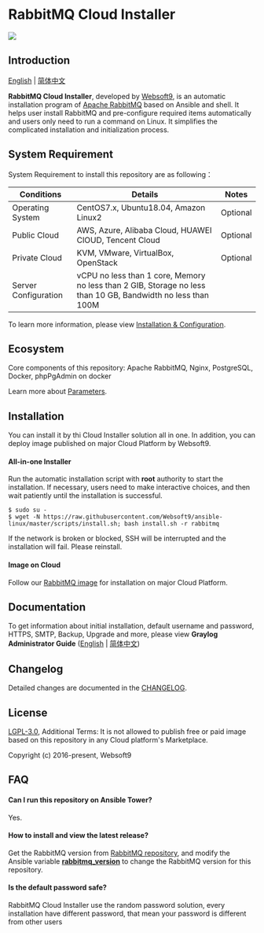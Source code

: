 # RabbitMQ Cloud Installer

![](https://libs.websoft9.com/common/websott9-cloud-installer.png) 

## Introduction

[English](/README.md) | [简体中文](/README_zh.md)  

**RabbitMQ Cloud Installer**, developed by [Websoft9](https://www.websoft9.com), is an automatic installation program of [Apache RabbitMQ](https://rabbitmq.apache.org/) based on Ansible and shell. It helps user install RabbitMQ and pre-configure required items automatically and users only need to run a command on Linux. It simplifies the complicated installation and initialization process.  

## System Requirement

System Requirement to install this repository are as following：

| Conditions       | Details                               | Notes                |
| -------------- | ----------------------------------- | -------------------- |
| Operating System   | CentOS7.x, Ubuntu18.04, Amazon Linux2 | Optional                 |
| Public Cloud     | AWS, Azure, Alibaba Cloud, HUAWEI ClOUD, Tencent Cloud    | Optional                 |
| Private Cloud     | KVM, VMware, VirtualBox, OpenStack    | Optional                 |
| Server Configuration | vCPU no less than 1 core, Memory no less than  2 GIB, Storage no less than 10 GB, Bandwidth no less than 100M ||

To learn more information, please view [Installation & Configuration](https://rabbitmq.apache.org/installation.html).

## Ecosystem

Core components of this repository: Apache RabbitMQ, Nginx, PostgreSQL, Docker, phpPgAdmin on docker

Learn more about [Parameters](/docs/stack-components.md).

## Installation

You can install it by thi Cloud Installer solution all in one. In addition, you can deploy image published on major Cloud Platform by Websoft9.

#### All-in-one Installer

Run the automatic installation script with **root** authority to start the installation. If necessary, users need to make interactive choices, and then wait patiently until the installation is successful.

```
$ sudo su -
$ wget -N https://raw.githubusercontent.com/Websoft9/ansible-linux/master/scripts/install.sh; bash install.sh -r rabbitmq
```

If the network is broken or blocked, SSH will be interrupted and the installation will fail. Please reinstall.

#### Image on Cloud 

Follow our [RabbitMQ image](https://apps.websoft9.com/rabbitmq) for installation on major Cloud Platform.

## Documentation

To get information about initial installation, default username and password, HTTPS, SMTP, Backup, Upgrade and more, please view **Graylog Administrator Guide** ([English](https://support.websoft9.com/docs/rabbitmq) | [简体中文](https://support.websoft9.com/docs/rabbitmq/zh))

## Changelog

Detailed changes are documented in the [CHANGELOG](/CHANGELOG.md).

## License

[LGPL-3.0](/License.md), Additional Terms: It is not allowed to publish free or paid image based on this repository in any Cloud platform's Marketplace.

Copyright (c) 2016-present, Websoft9

## FAQ

#### Can I run this repository on Ansible Tower? 

Yes.

#### How to install and view the latest release?

Get the RabbitMQ version from [RabbitMQ repository](https://github.com/apache/incubator-rabbitmq/releases), and modify the Ansible variable **[rabbitmq_version](/roles/ansible/rabbitmq/defaults/main.yml)** to change the RabbitMQ version for this repository. 

#### Is the default password safe?

RabbitMQ Cloud Installer use the random password solution, every installation have different password, that mean your password is different from other users
